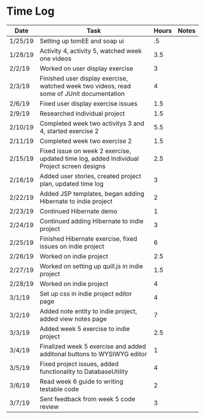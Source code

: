 # Time Log

| Date     | Task | Hours | Notes |
| -------- | ---- | ----- | ----- |
| 1/25/19 | Setting up tomEE and soap ui | .5 ||
| 1/28/19 | Activity 4, activity 5, watched week one videos | 3.5 ||
| 2/2/19  | Worked on user display exercise | 3 ||
| 2/3/19  | Finished user display exercise, watched week two videos, read some of JUnit documentation | 4 ||
| 2/6/19  | Fixed user display exercise issues | 1.5 ||
| 2/9/19  | Researched individual project| 1.5 ||
| 2/10/19 | Completed week two activitys 3 and 4, started exercise 2 | 5.5 ||
| 2/11/19 | Completed week two exercise 2 | 1.5 ||
| 2/15/19 | Fixed issue on week 2 exercise, updated time log, added Individual Project screen designs | 2.5 || 
| 2/16/19 | Added user stories, created project plan, updated time log | 3 ||
| 2/22/19 | Added JSP templates, began adding Hibernate to indie project | 2 ||
| 2/23/19 | Continued Hibernate demo | 1 ||
| 2/24/19 | Continued adding Hibernate to indie project | 3 ||
| 2/25/19 | Finished Hibernate exercise, fixed issues on indie project | 6 ||
| 2/26/19 | Worked on indie project | 2.5 ||
| 2/27/19 | Worked on setting up quill.js in indie project | 1.5 ||
| 2/28/19 | Worked on indie project | 4 ||
| 3/1/19  | Set up css in indie project editor page | 4 ||
| 3/2/19  | Added note entity to indie project, added view notes page | 7 ||
| 3/3/19  | Added week 5 exercise to indie project | 2.5 ||
| 3/4/19  | Finalized week 5 exercise and added additonal buttons to WYSIWYG editor | 1 ||
| 3/5/19  | Fixed project issues, added functionality to DatabaseUtility | 4 ||
| 3/6/19  | Read week 6 guide to writing testable code | 2 ||
| 3/7/19  | Sent feedback from week 5 code review | 3 ||
